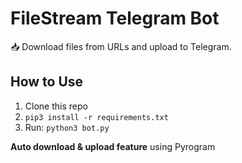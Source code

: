 # FileStream Telegram Bot

📥 Download files from URLs and upload to Telegram.

## How to Use

1. Clone this repo
2. `pip3 install -r requirements.txt`
3. Run: `python3 bot.py`

**Auto download & upload feature** using Pyrogram
